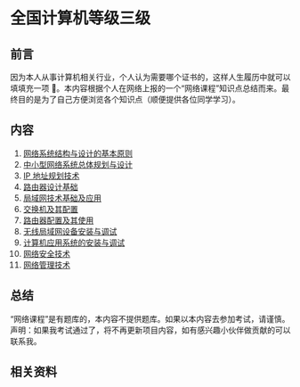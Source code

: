 # 全国计算机等级三级

## 前言

因为本人从事计算机相关行业，个人认为需要哪个证书的，这样人生履历中就可以填填充一项 😬。本内容根据个人在网络上报的一个“网络课程”知识点总结而来。最终目的是为了自己方便浏览各个知识点（顺便提供各位同学学习）。

## 内容

1. [网络系统结构与设计的基本原则](/01.md)
2. [中小型网络系统总体规划与设计](/02.md)
3. [IP 地址规划技术](/03.md)
4. [路由器设计基础](/04.md)
5. [局域网技术基础及应用](/05.md)
6. [交换机及其配置](/06.md)
7. [路由器配置及其使用](/07.md)
8. [无线局域网设备安装与调试](/08.md)
9. [计算机应用系统的安装与调试](/09.md)
10. [网络安全技术](/10.md)
11. [网络管理技术](/11.md)

## 总结

“网络课程”是有题库的，本内容不提供题库。如果以本内容去参加考试，请谨慎。声明：如果我考试通过了，将不再更新项目内容，如有感兴趣小伙伴做贡献的可以联系我。

## 相关资料
